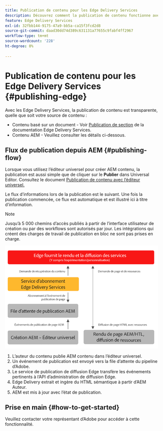 ```yaml
---
title: Publication de contenu pour les Edge Delivery Services
description: Découvrez comment la publication de contenu fonctionne avec des Edge Delivery Services et comment publier AEM contenu avec des Edge Delivery Services.
feature: Edge Delivery Services
exl-id: 32fbb144-9175-47a9-bb5a-ca15f3fcd2d8
source-git-commit: daad30dd74d389c631131a77655c9fabf4ff2967
workflow-type: tm+mt
source-wordcount: '228'
ht-degree: 0%

---
```


# Publication de contenu pour les Edge Delivery Services {#publishing-edge}

Avec les Edge Delivery Services, la publication de contenu est transparente, quelle que soit votre source de contenu :

* Contenu basé sur un document - Voir [Publication de section](/help/edge/docs/authoring.md) de la documentation Edge Delivery Services.
* Contenu AEM - Veuillez consulter les détails ci-dessous.

## Flux de publication depuis AEM {#publishing-flow}

Lorsque vous utilisez l’éditeur universel pour créer AEM contenu, la publication est aussi simple que de cliquer sur le **Publier** dans Universal Editor. Consultez le document [Publication de contenu avec l’éditeur universel.](/help/implementing/universal-editor/publishing.md)

Le flux d’informations lors de la publication est le suivant. Une fois la publication commencée, ce flux est automatique et est illustré ici à titre d’information.

>[!NOTE]
>
>Jusqu’à 5 000 chemins d’accès publiés à partir de l’interface utilisateur de création ou par des workflows sont autorisés par jour. Les intégrations qui créent des charges de travail de publication en bloc ne sont pas prises en charge.

![Flux d’informations lors de la publication d’AEM vers des Edge Delivery Services](assets/publishing-flow.png)

1. L’auteur du contenu publie AEM contenu dans l’éditeur universel.
1. Un événement de publication est envoyé vers la file d’attente du pipeline d’Adobe.
1. Le service de publication de diffusion Edge transfère les événements pertinents à l’API d’administration de diffusion Edge.
1. Edge Delivery extrait et ingère du HTML sémantique à partir d’AEM Auteur.
1. AEM est mis à jour avec l’état de publication.

## Prise en main {#how-to-get-started}

Veuillez contacter votre représentant d’Adobe pour accéder à cette fonctionnalité.
